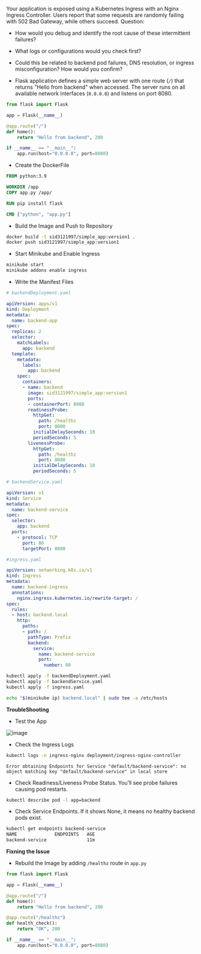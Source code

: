 Your application is exposed using a Kubernetes Ingress with an Nginx Ingress Controller. Users report that some requests are randomly failing with 502 Bad Gateway, while others succeed.
Question:
- How would you debug and identify the root cause of these intermittent failures?
- What logs or configurations would you check first?
- Could this be related to backend pod failures, DNS resolution, or ingress misconfiguration? How would you confirm?

- Flask application defines a simple web server with one route (`/`) that returns "Hello from backend" when accessed. The server runs on all available network interfaces (`0.0.0.0`) and listens on port 8080.
```python
from flask import Flask

app = Flask(__name__)

@app.route("/")
def home():
    return "Hello from backend", 200

if __name__ == "__main__":
    app.run(host="0.0.0.0", port=8080)
```

- Create the DockerFile
```Dockerfile
FROM python:3.9

WORKDIR /app
COPY app.py /app/

RUN pip install flask

CMD ["python", "app.py"]
```

- Build the Image and Push to Repository
```bash
docker build -t sid3121997/simple_app:version1 .
docker push sid3121997/simple_app:version1
```

- Start Minikube and Enable Ingress
```bash
minikube start
minikube addons enable ingress
```

- Write the Manifest Files
```yaml
# backendDeployment.yaml

apiVersion: apps/v1
kind: Deployment
metadata:
  name: backend-app
spec:
  replicas: 2
  selector:
    matchLabels:
      app: backend
  template:
    metadata:
      labels:
        app: backend
    spec:
      containers:
      - name: backend
        image: sid3121997/simple_app:version1
        ports:
        - containerPort: 8080
        readinessProbe:
          httpGet:
            path: /healthz
            port: 8080
          initialDelaySeconds: 10
          periodSeconds: 5
        livenessProbe:
          httpGet:
            path: /healthz
            port: 8080
          initialDelaySeconds: 10
          periodSeconds: 5
```

```yaml
# backendService.yaml

apiVersion: v1
kind: Service
metadata:
  name: backend-service
spec:
  selector:
    app: backend
  ports:
    - protocol: TCP
      port: 80
      targetPort: 8080
```

```yaml
#ingress.yaml

apiVersion: networking.k8s.io/v1
kind: Ingress
metadata:
  name: backend-ingress
  annotations:
    nginx.ingress.kubernetes.io/rewrite-target: /
spec:
  rules:
  - host: backend.local
    http:
      paths:
      - path: /
        pathType: Prefix
        backend:
          service:
            name: backend-service
            port:
              number: 80
```

```bash
kubectl apply -f backendDeployment.yaml
kubectl apply -f backendService.yaml
kubectl apply -f ingress.yaml
```
```bash
echo "$(minikube ip) backend.local" | sudo tee -a /etc/hosts
```

**TroubleShooting**

- Test the App

![image](https://github.com/user-attachments/assets/1aac1487-5cf1-4853-8759-51a3b00a398c)

- Check the Ingress Logs
```bash
kubectl logs -n ingress-nginx deployment/ingress-nginx-controller
```
`Error obtaining Endpoints for Service "default/backend-service": no object matching key "default/backend-service" in local store`

- Check Readiness/Liveness Probe Status. You’ll see probe failures causing pod restarts.
```bash
kubectl describe pod -l app=backend
```

- Check Service Endpoints. If it shows None, it means no healthy backend pods exist.
```bash
kubectl get endpoints backend-service
NAME              ENDPOINTS   AGE
backend-service               11m
```

**Fixning the Issue**

- Rebuild the Image by adding `/healthz` route in `app.py`
```python
from flask import Flask

app = Flask(__name__)

@app.route("/")
def home():
    return "Hello from backend", 200

@app.route("/healthz")
def health_check():
    return "OK", 200

if __name__ == "__main__":
    app.run(host="0.0.0.0", port=8080)
```




